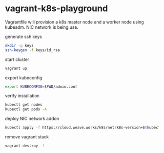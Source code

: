 # vagrant-k8s-playground
Vagrantfile will provision a k8s master node and a worker node using kubeadm.
NIC network is being use.

generate ssh keys
```sh
mkdir -p keys
ssh-keygen -f keys/id_rsa
```

start cluster
```sh
vagrant up
```

export kubeconfig
```sh
export KUBECONFIG=$PWD/admin.conf
```

verify installation
```sh
kubectl get nodes
kubectl get pods -A
```

deploy NIC network addon
```sh
kubectl apply -f https://cloud.weave.works/k8s/net?k8s-version=$(kubectl version | base64 | tr -d '\n')
```

remove vagrant stack
```sh
vagrant destroy -f
```
